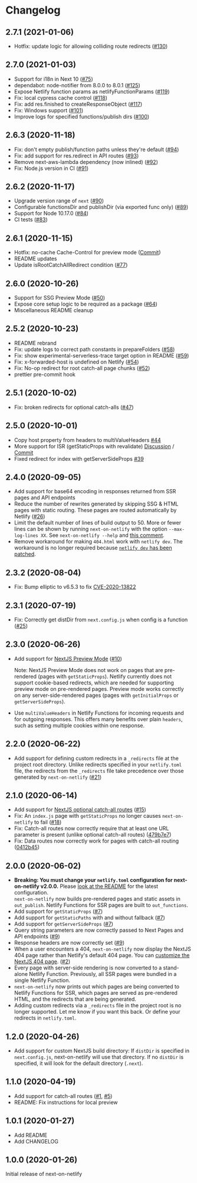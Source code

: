 # Changelog

## 2.7.1 (2021-01-06)

- Hotfix: update logic for allowing colliding route redirects ([#130](https://github.com/netlify/next-on-netlify/pull/130))

## 2.7.0 (2021-01-03)

- Support for i18n in Next 10 ([#75](https://github.com/netlify/next-on-netlify/pull/75))
- dependabot: node-notifier from 8.0.0 to 8.0.1 ([#125](https://github.com/netlify/next-on-netlify/pull/125))
- Expose Netlify function params as netlifyFunctionParams ([#119](https://github.com/netlify/next-on-netlify/pull/119))
- Fix: local cypress cache control ([#118](https://github.com/netlify/next-on-netlify/pull/118))
- Fix: add res.finished to createResponseObject ([#117](https://github.com/netlify/next-on-netlify/pull/117))
- Fix: Windows support ([#101](https://github.com/netlify/next-on-netlify/pull/101))
- Improve logs for specified functions/publish dirs ([#100](https://github.com/netlify/next-on-netlify/pull/100))

## 2.6.3 (2020-11-18)

- Fix: don't empty publish/function paths unless they're default ([#94](https://github.com/netlify/next-on-netlify/pull/94))
- Fix: add support for res.redirect in API routes ([#93](https://github.com/netlify/next-on-netlify/pull/93))
- Remove next-aws-lambda dependency (now inlined) ([#92](https://github.com/netlify/next-on-netlify/pull/92))
- Fix: Node.js version in CI ([#91](https://github.com/netlify/next-on-netlify/pull/91))

## 2.6.2 (2020-11-17)

- Upgrade version range of `next` ([#90](https://github.com/netlify/next-on-netlify/pull/90))
- Configurable functionsDir and publishDir (via exported func only) ([#89](https://github.com/netlify/next-on-netlify/pull/89))
- Support for Node 10.17.0 ([#84](https://github.com/netlify/next-on-netlify/pull/84))
- CI tests ([#83](https://github.com/netlify/next-on-netlify/pull/83))

## 2.6.1 (2020-11-15)

- Hotfix: no-cache Cache-Control for preview mode ([Commit](https://github.com/netlify/next-on-netlify/commit/990b4a8c31bbd0b89ef2620d9c30493a1fed08f4))
- README updates
- Update isRootCatchAllRedirect condition ([#77](https://github.com/netlify/next-on-netlify/pull/77))

## 2.6.0 (2020-10-26)

- Support for SSG Preview Mode ([#50](https://github.com/netlify/next-on-netlify/pull/50))
- Expose core setup logic to be required as a package ([#64](https://github.com/netlify/next-on-netlify/pull/64))
- Miscellaneous README cleanup

## 2.5.2 (2020-10-23)

- README rebrand
- Fix: update logs to correct path constants in prepareFolders ([#58](https://github.com/netlify/next-on-netlify/pull/58))
- Fix: show experimental-serverless-trace target option in README ([#59](https://github.com/netlify/next-on-netlify/pull/59))
- Fix: x-forwarded-host is undefined on Netlify ([#54](https://github.com/netlify/next-on-netlify/pull/54))
- Fix: No-op redirect for root catch-all page chunks ([#52](https://github.com/netlify/next-on-netlify/pull/52))
- prettier pre-commit hook

## 2.5.1 (2020-10-02)

- Fix: broken redirects for optional catch-alls ([#47](https://github.com/netlify/next-on-netlify/pull/47))

## 2.5.0 (2020-10-01)

- Copy host property from headers to multiValueHeaders [#44](https://github.com/netlify/next-on-netlify/pull/44)
- More support for ISR (getStaticProps with revalidate) [Discussion](https://github.com/netlify/next-on-netlify/issues/35) / [Commit](https://github.com/netlify/next-on-netlify/commit/ef45cc5aa0ea6755544901ea364533b40f78cdcb)
- Fixed redirect for index with getServerSideProps [#39](https://github.com/netlify/next-on-netlify/pull/39)

## 2.4.0 (2020-09-05)

- Add support for base64 encoding in responses returned from SSR pages and API
  endpoints
- Reduce the number of rewrites generated by skipping SSG & HTML pages with
  static routing. These pages are routed automatically by Netlify ([#26](https://github.com/netlify/next-on-netlify/issues/26))
- Limit the default number of lines of build output to 50. More or fewer lines can be shown by running `next-on-netlify` with the option `--max-log-lines XX`. See `next-on-netlify --help` and [this comment](https://github.com/netlify/next-on-netlify/issues/26#issuecomment-660684261).
- Remove workaround for making `404.html` work with `netlify dev`. The
  workaround is no longer required because [`netlify dev` has been patched](https://github.com/netlify/cli/pull/1159).

## 2.3.2 (2020-08-04)

- Fix: Bump elliptic to v6.5.3 to fix [CVE-2020-13822](https://github.com/advisories/GHSA-vh7m-p724-62c2)

## 2.3.1 (2020-07-19)

- Fix: Correctly get distDir from `next.config.js` when config is a function ([#25](https://github.com/netlify/next-on-netlify/issues/25))

## 2.3.0 (2020-06-26)

- Add support for [NextJS Preview Mode](https://nextjs.org/docs/advanced-features/preview-mode) ([#10](https://github.com/netlify/next-on-netlify/issues/10))

  Note: NextJS Preview Mode does not work on pages that are pre-rendered (pages with `getStaticProps`). Netlify currently does not support cookie-based redirects, which are needed for supporting preview mode on pre-rendered pages. Preview mode works correctly on any server-side-rendered pages (pages with `getInitialProps` or `getServerSideProps`).

- Use `multiValueHeaders` in Netlify Functions for incoming requests and for outgoing responses. This offers many benefits over plain `headers`, such as setting multiple cookies within one response.

## 2.2.0 (2020-06-22)

- Add support for defining custom redirects in a `_redirects` file at the project root directory. Unlike redirects specified in your `netlify.toml` file, the redirects from the `_redirects` file take precedence over those generated by `next-on-netlify` ([#21](https://github.com/netlify/next-on-netlify/pull/21))

## 2.1.0 (2020-06-14)

- Add support for [NextJS optional catch-all routes](https://nextjs.org/docs/api-routes/dynamic-api-routes#optional-catch-all-api-routes) ([#15](https://github.com/netlify/next-on-netlify/pull/15))
- Fix: An `index.js` page with `getStaticProps` no longer causes `next-on-netlify` to fail ([#18](https://github.com/netlify/next-on-netlify/pull/18))
- Fix: Catch-all routes now correctly require that at least one URL parameter is present (unlike optional catch-all routes) ([479b7e7](https://github.com/netlify/next-on-netlify/commit/479b7e73f1a11778eb5ef66ded02aa1c17e38697))
- Fix: Data routes now correctly work for pages with catch-all routing ([0412b45](https://github.com/netlify/next-on-netlify/commit/0412b45fe3917a082be563c1720e85cf3affd4e1))

## 2.0.0 (2020-06-02)

- **Breaking: You must change your `netlify.toml` configuration for next-on-netlify v2.0.0.** Please [look at the README](https://github.com/netlify/next-on-netlify#3-configure-netlify) for the latest configuration.  
  `next-on-netlify` now builds pre-rendered pages and static assets in `out_publish`. Netlify Functions for SSR pages are built to `out_functions`.
- Add support for `getStaticProps` ([#7](https://github.com/netlify/next-on-netlify/issues/7))
- Add support for `getStaticPaths` with and without fallback ([#7](https://github.com/netlify/next-on-netlify/issues/7))
- Add support for `getServerSideProps` ([#7](https://github.com/netlify/next-on-netlify/issues/7))
- Query string parameters are now correctly passed to Next Pages and API endpoints ([#9](https://github.com/netlify/next-on-netlify/issues/9))
- Response headers are now correctly set ([#9](https://github.com/netlify/next-on-netlify/issues/9#issuecomment-633288179))
- When a user encounters a 404, `next-on-netlify` now display the NextJS 404 page rather than Netlify's default 404 page. You can [customize the NextJS 404 page](https://nextjs.org/docs/advanced-features/custom-error-page#customizing-the-404-page).
  ([#2](https://github.com/netlify/next-on-netlify/issues/2))
- Every page with server-side rendering is now converted to a stand-alone Netlify Function. Previously, all SSR pages were bundled in a single Netlify Function.
- `next-on-netlify` now prints out which pages are being converted to Netlify Functions for SSR, which pages are served as pre-rendered HTML, and the redirects that are being generated.
- Adding custom redirects via a `_redirects` file in the project root is no longer supported. Let me know if you want this back. Or define your redirects in `netlify.toml`.

## 1.2.0 (2020-04-26)

- Add support for custom NextJS build directory: If `distDir` is specified in
  `next.config.js`, next-on-netlify will use that directory. If no `distDir` is
  specified, it will look for the default directory (`.next`).

## 1.1.0 (2020-04-19)

- Add support for catch-all routes ([#1](https://github.com/netlify/next-on-netlify/pull/1), [#5](https://github.com/netlify/next-on-netlify/pull/5))
- README: Fix instructions for local preview

## 1.0.1 (2020-01-27)

- Add README
- Add CHANGELOG

## 1.0.0 (2020-01-26)

Initial release of next-on-netlify
